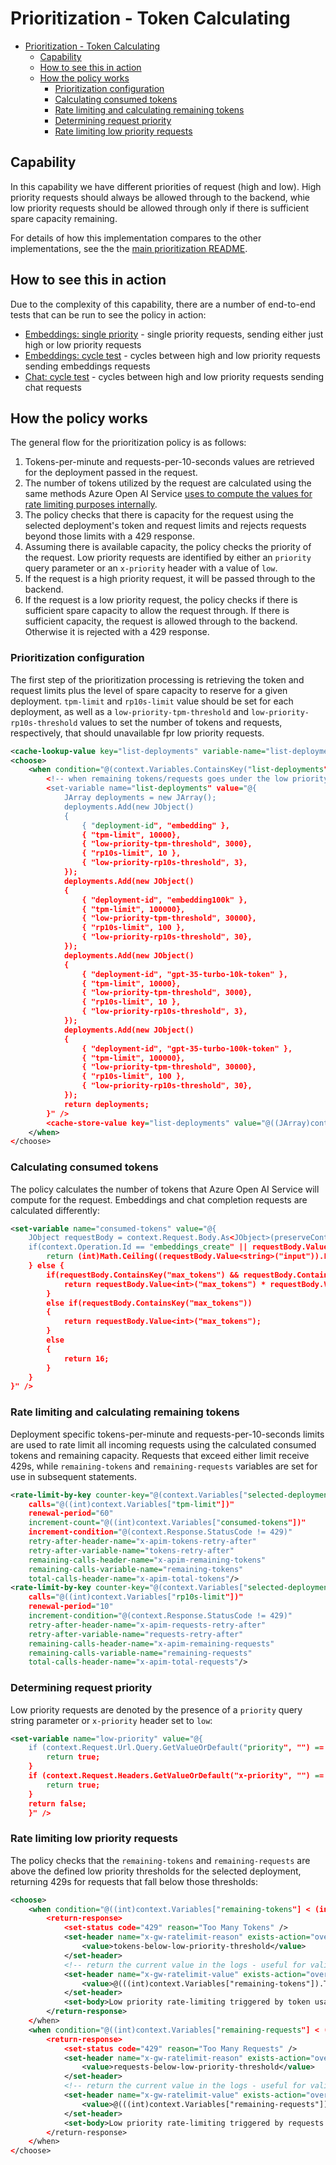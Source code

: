 # Prioritization - Token Calculating

- [Prioritization - Token Calculating](#prioritization---token-calculating)
  - [Capability](#capability)
  - [How to see this in action](#how-to-see-this-in-action)
  - [How the policy works](#how-the-policy-works)
    - [Prioritization configuration](#prioritization-configuration)
    - [Calculating consumed tokens](#calculating-consumed-tokens)
    - [Rate limiting and calculating remaining tokens](#rate-limiting-and-calculating-remaining-tokens)
    - [Determining request priority](#determining-request-priority)
    - [Rate limiting low priority requests](#rate-limiting-low-priority-requests)

## Capability

In this capability we have different priorities of request (high and low).
High priority requests should always be allowed through to the backend, whie low priority requests should be allowed through only if there is sufficient spare capacity remaining.

For details of how this implementation compares to the other implementations, see the the [main prioritization README](./README.md).

## How to see this in action

Due to the complexity of this capability, there are a number of end-to-end tests that can be run to see the policy in action:

- [Embeddings: single priority](./prioritization-token-calculating-embeddings-single.md) - single priority requests, sending either just high or low priority requests
- [Embeddings: cycle test](./prioritization-token-calculating-embeddings-cycle.md) - cycles between high and low priority requests sending embeddings requests
- [Chat: cycle test](./prioritization-token-calculating-chat-cycle.md) - cycles between high and low priority requests sending chat requests

## How the policy works

The general flow for the prioritization policy is as follows:

1. Tokens-per-minute and requests-per-10-seconds values are retrieved for the deployment passed in the request.
2. The number of tokens utilized by the request are calculated using the same methods Azure Open AI Service [uses to compute the values for rate limiting purposes internally](https://learn.microsoft.com/azure/ai-services/openai/how-to/quota?tabs=rest#understanding-rate-limits).
3. The policy checks that there is capacity for the request using the selected deployment's token and request limits and rejects requests beyond those limits with a 429 response.
4. Assuming there is available capacity, the policy checks the priority of the request. Low priority requests are identified by either an `priority` query parameter or an `x-priority` header with a value of `low`.
5. If the request is a high priority request, it will be passed through to the backend.
6. If the request is a low priority request, the policy checks if there is sufficient spare capacity to allow the request through. If there is sufficient capacity, the request is allowed through to the backend. Otherwise it is rejected with a 429 response.

### Prioritization configuration

The first step of the prioritization processing is retrieving the token and request limits plus the level of spare capacity to reserve for a given deployment. `tpm-limit` and `rp10s-limit` value should be set for each deployment, as well as a `low-priority-tpm-threshold` and `low-priority-rp10s-threshold` values to set the number of tokens and requests, respectively, that should unavailable fpr low priority requests.

```xml
<cache-lookup-value key="list-deployments" variable-name="list-deployments" />
<choose>
    <when condition="@(context.Variables.ContainsKey("list-deployments") == false)">
        <!-- when remaining tokens/requests goes under the low priority threshold, low-priority requests are disallowed  -->
        <set-variable name="list-deployments" value="@{
            JArray deployments = new JArray();
            deployments.Add(new JObject()
            {
                { "deployment-id", "embedding" },
                { "tpm-limit", 10000},
                { "low-priority-tpm-threshold", 3000},
                { "rp10s-limit", 10 },
                { "low-priority-rp10s-threshold", 3},
            });
            deployments.Add(new JObject()
            {
                { "deployment-id", "embedding100k" },
                { "tpm-limit", 100000},
                { "low-priority-tpm-threshold", 30000},
                { "rp10s-limit", 100 },
                { "low-priority-rp10s-threshold", 30},
            });
            deployments.Add(new JObject()
            {
                { "deployment-id", "gpt-35-turbo-10k-token" },
                { "tpm-limit", 10000},
                { "low-priority-tpm-threshold", 3000},
                { "rp10s-limit", 10 },
                { "low-priority-rp10s-threshold", 3},
            });
            deployments.Add(new JObject()
            {
                { "deployment-id", "gpt-35-turbo-100k-token" },
                { "tpm-limit", 100000},
                { "low-priority-tpm-threshold", 30000},
                { "rp10s-limit", 100 },
                { "low-priority-rp10s-threshold", 30},
            });
            return deployments;   
        }" />
        <cache-store-value key="list-deployments" value="@((JArray)context.Variables["list-deployments"])" duration="60" />
    </when>
</choose>
```

### Calculating consumed tokens

The policy calculates the number of tokens that Azure Open AI Service will compute for the request. Embeddings and chat completion requests are calculated differently:

```xml
<set-variable name="consumed-tokens" value="@{
    JObject requestBody = context.Request.Body.As<JObject>(preserveContent: true);
    if(context.Operation.Id == "embeddings_create" || requestBody.Value<string>("model") == "embedding"){
        return (int)Math.Ceiling((requestBody.Value<string>("input")).Length * 0.25);
    } else {
        if(requestBody.ContainsKey("max_tokens") && requestBody.ContainsKey("best_of")) {
            return requestBody.Value<int>("max_tokens") * requestBody.Value<int>("best_of");
        } 
        else if(requestBody.ContainsKey("max_tokens"))
        {
            return requestBody.Value<int>("max_tokens");
        }
        else
        {
            return 16;
        }
    }
}" />
```

### Rate limiting and calculating remaining tokens

Deployment specific tokens-per-minute and requests-per-10-seconds limits are used to rate limit all incoming requests using the calculated consumed tokens and remaining capacity. Requests that exceed either limit receive 429s, while `remaining-tokens` and `remaining-requests` variables are set for use in subsequent statements.

```xml
<rate-limit-by-key counter-key="@(context.Variables["selected-deployment-id"] + "|tokens-limit")"
    calls="@((int)context.Variables["tpm-limit"])"
    renewal-period="60"
    increment-count="@((int)context.Variables["consumed-tokens"])"
    increment-condition="@(context.Response.StatusCode != 429)"
    retry-after-header-name="x-apim-tokens-retry-after"
    retry-after-variable-name="tokens-retry-after"
    remaining-calls-header-name="x-apim-remaining-tokens" 
    remaining-calls-variable-name="remaining-tokens"
    total-calls-header-name="x-apim-total-tokens"/>
<rate-limit-by-key counter-key="@(context.Variables["selected-deployment-id"] + "|requests-limit")"
    calls="@((int)context.Variables["rp10s-limit"])"
    renewal-period="10"
    increment-condition="@(context.Response.StatusCode != 429)"
    retry-after-header-name="x-apim-requests-retry-after"
    retry-after-variable-name="requests-retry-after"
    remaining-calls-header-name="x-apim-remaining-requests"
    remaining-calls-variable-name="remaining-requests"
    total-calls-header-name="x-apim-total-requests"/>
```

### Determining request priority

Low priority requests are denoted by the presence of a `priority` query string parameter or `x-priority` header set to `low`:

```xml
<set-variable name="low-priority" value="@{
    if (context.Request.Url.Query.GetValueOrDefault("priority", "") == "low"){
        return true;
    }
    if (context.Request.Headers.GetValueOrDefault("x-priority", "") == "low"){
        return true;
    }
    return false;
    }" />
```

### Rate limiting low priority requests

The policy checks that the `remaining-tokens` and `remaining-requests` are above the defined low priority thresholds for the selected deployment, returning 429s for requests that fall below those thresholds:

```xml
<choose>
    <when condition="@((int)context.Variables["remaining-tokens"] < (int)context.Variables["low-priority-tpm-threshold"])">
        <return-response>
            <set-status code="429" reason="Too Many Tokens" />
            <set-header name="x-gw-ratelimit-reason" exists-action="override">
                <value>tokens-below-low-priority-threshold</value>
            </set-header>
            <!-- return the current value in the logs - useful for validation/debugging -->
            <set-header name="x-gw-ratelimit-value" exists-action="override">
                <value>@(((int)context.Variables["remaining-tokens"]).ToString())</value>
            </set-header>
            <set-body>Low priority rate-limiting triggered by token usage</set-body>
        </return-response>
    </when>
    <when condition="@((int)context.Variables["remaining-requests"] < (int)context.Variables["low-priority-rp10s-threshold"])">
        <return-response>
            <set-status code="429" reason="Too Many Requests" />
            <set-header name="x-gw-ratelimit-reason" exists-action="override">
                <value>requests-below-low-priority-threshold</value>
            </set-header>
            <!-- return the current value in the logs - useful for validation/debugging -->
            <set-header name="x-gw-ratelimit-value" exists-action="override">
                <value>@(((int)context.Variables["remaining-requests"]).ToString())</value>
            </set-header>
            <set-body>Low priority rate-limiting triggered by requests usage</set-body>
        </return-response>
    </when>
</choose>
```
